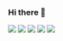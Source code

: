 ### Hi there 👋

![](http://github-profile-summary-cards.vercel.app/api/cards/profile-details?username=Nagi-jp&theme=2077)
![](http://github-profile-summary-cards.vercel.app/api/cards/repos-per-language?username=Nagi-jp&theme=2077)
![](http://github-profile-summary-cards.vercel.app/api/cards/most-commit-language?username=Nagi-jp&theme=2077)
![](http://github-profile-summary-cards.vercel.app/api/cards/stats?username=Nagi-jp&theme=2077)
![](http://github-profile-summary-cards.vercel.app/api/cards/productive-time?username=Nagi-jp&theme=2077&utcOffset=8)
